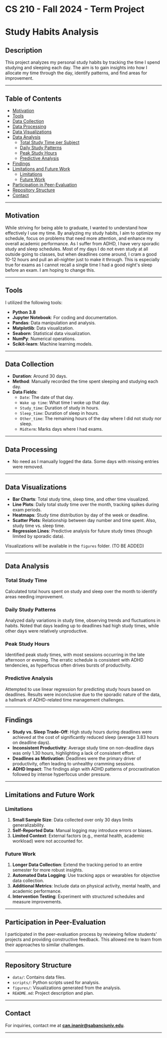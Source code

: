 # CS 210 - Fall 2024 - Term Project
# Study Habits Analysis

## Description

This project analyzes my personal study habits by tracking the time I spend studying and sleeping each day. The aim is to gain insights into how I allocate my time through the day, identify patterns, and find areas for improvement.

---

## Table of Contents

- [Motivation](#motivation)
- [Tools](#tools)
- [Data Collection](#data-collection)
- [Data Processing](#data-processing)
- [Data Visualizations](#data-visualizations)
- [Data Analysis](#data-analysis)
  - [Total Study Time per Subject](#total-study-time-per-subject)
  - [Daily Study Patterns](#daily-study-patterns)
  - [Peak Study Hours](#peak-study-hours)
  - [Predictive Analysis](#predictive-analysis)
- [Findings](#findings)
- [Limitations and Future Work](#limitations-and-future-work)
  - [Limitations](#limitations)
  - [Future Work](#future-work)
- [Participation in Peer-Evaluation](#participation-in-peer-evaluation)
- [Repository Structure](#repository-structure)
- [Contact](#contact)

---

## Motivation

While striving for being able to graduate, I wanted to understand how effectively I use my time. By analyzing my study habits, I aim to optimize my schedule, focus on problems that need more attention, and enhance my overall academic performance. As I suffer from ADHD, I have very sporadic study and sleep schedules. Most of my days I do not even study at all outside going to classes, but when deadlines come around, I cram a good 10-12 hours and pull an all-nighter just to make it through. This is especially true for exams as I cannot recall a single time I had a good night's sleep before an exam. I am hoping to change this.

---

## Tools

I utilized the following tools:
- **Python 3.8**
- **Jupyter Notebook**: For coding and documentation.
- **Pandas**: Data manipulation and analysis.
- **Matplotlib**: Data visualization.
- **Seaborn**: Statistical data visualization.
- **NumPy**: Numerical operations.
- **Scikit-learn**: Machine learning models.

---

## Data Collection

- **Duration**: Around 30 days.
- **Method**: Manually recorded the time spent sleeping and studying each day.
- **Data Fields**:
  - `Date`: The date of that day.
  - `Wake up time`: What time I woke up that day.
  - `Study_time`: Duration of study in hours.
  - `Sleep_time`: Duration of sleep in hours.
  - `Other_time`: The remaining hours of the day where I did not study nor sleep.
  - `Midterm`: Marks days where I had exams.

---

## Data Processing

- No need as I manually logged the data. Some days with missing entries were removed.

---

## Data Visualizations

- **Bar Charts**: Total study time, sleep time, and other time visualized.
- **Line Plots**: Daily total study time over the month, tracking spikes during exam periods.
- **Heatmaps**: Study time distribution by day of the week or deadline.
- **Scatter Plots**: Relationship between day number and time spent. Also, study time vs. sleep time.
- **Regression Lines**: Predictive analysis for future study times (though limited by sporadic data).

Visualizations will be available in the `figures` folder. (TO BE ADDED)

---

## Data Analysis

### Total Study Time

Calculated total hours spent on study and sleep over the month to identify areas needing improvement.

### Daily Study Patterns

Analyzed daily variations in study time, observing trends and fluctuations in habits. Noted that days leading up to deadlines had high study times, while other days were relatively unproductive.

### Peak Study Hours

Identified peak study times, with most sessions occurring in the late afternoon or evening. The erratic schedule is consistent with ADHD tendencies, as hyperfocus often drives bursts of productivity.

### Predictive Analysis

Attempted to use linear regression for predicting study hours based on deadlines. Results were inconclusive due to the sporadic nature of the data, a hallmark of ADHD-related time management challenges.

---

## Findings

- **Study vs. Sleep Trade-Off**: High study hours during deadlines were achieved at the cost of significantly reduced sleep (average 3.83 hours on deadline days).
- **Inconsistent Productivity**: Average study time on non-deadline days was only 1.30 hours, highlighting a lack of consistent effort.
- **Deadlines as Motivation**: Deadlines were the primary driver of productivity, often leading to unhealthy cramming sessions.
- **ADHD Impact**: The findings align with ADHD patterns of procrastination followed by intense hyperfocus under pressure.

---

## Limitations and Future Work

### Limitations

1. **Small Sample Size**: Data collected over only 30 days limits generalizability.
2. **Self-Reported Data**: Manual logging may introduce errors or biases.
3. **Limited Context**: External factors (e.g., mental health, academic workload) were not accounted for.

### Future Work

1. **Longer Data Collection**: Extend the tracking period to an entire semester for more robust insights.
2. **Automated Data Logging**: Use tracking apps or wearables for objective data collection.
3. **Additional Metrics**: Include data on physical activity, mental health, and academic performance.
4. **Intervention Testing**: Experiment with structured schedules and measure improvements.

---

## Participation in Peer-Evaluation

I participated in the peer-evaluation process by reviewing fellow students' projects and providing constructive feedback. This allowed me to learn from their approaches to similar challenges.

---

## Repository Structure

- `data/`: Contains data files.
- `scripts/`: Python scripts used for analysis.
- `figures/`: Visualizations generated from the analysis.
- `README.md`: Project description and plan.

---

## Contact

For inquiries, contact me at **can.inanir@sabanciuniv.edu**.

---
